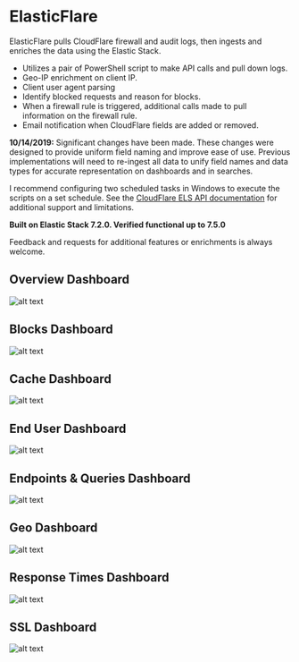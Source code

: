# ElasticFlare
ElasticFlare pulls CloudFlare firewall and audit logs, then ingests and enriches the data using the Elastic Stack.

* Utilizes a pair of PowerShell script to make API calls and pull down logs.
* Geo-IP enrichment on client IP.
* Client user agent parsing
* Identify blocked requests and reason for blocks.
* When a firewall rule is triggered, additional calls made to pull information on the firewall rule.
* Email notification when CloudFlare fields are added or removed.

**10/14/2019:** Significant changes have been made.  These changes were designed to provide uniform field naming and improve ease of use.  Previous implementations will need to re-ingest all data to unify field names and data types for accurate representation on dashboards and in searches. 

I recommend configuring two scheduled tasks in Windows to execute the scripts on a set schedule.  See the [CloudFlare ELS API documentation](https://api.cloudflare.com) for additional support and limitations.

**Built on Elastic Stack 7.2.0.  Verified functional up to 7.5.0**

Feedback and requests for additional features or enrichments is always welcome.

## Overview Dashboard
![alt text](https://raw.githubusercontent.com/wwalker0307/ElasticFlare/master/assets/Overview.png)

## Blocks Dashboard
![alt text](https://raw.githubusercontent.com/wwalker0307/ElasticFlare/master/assets/Blocks.PNG)

## Cache Dashboard
![alt text](https://raw.githubusercontent.com/wwalker0307/ElasticFlare/master/assets/Cache.png)

## End User Dashboard
![alt text](https://raw.githubusercontent.com/wwalker0307/ElasticFlare/master/assets/End%20User.png)

## Endpoints & Queries Dashboard
![alt text](https://raw.githubusercontent.com/wwalker0307/ElasticFlare/master/assets/EndpointsAndQueries.png)

## Geo Dashboard
![alt text](https://raw.githubusercontent.com/wwalker0307/ElasticFlare/master/assets/Geo.png)

## Response Times Dashboard
![alt text](https://raw.githubusercontent.com/wwalker0307/ElasticFlare/master/assets/ResponseTimes.png)

## SSL Dashboard
![alt text](https://raw.githubusercontent.com/wwalker0307/ElasticFlare/master/assets/SSL.png)
